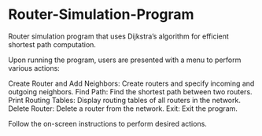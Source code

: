 # Router-Simulation-Program

Router simulation program that uses Dijkstra’s algorithm for efficient shortest path computation.

Upon running the program, users are presented with a menu to perform various actions:

Create Router and Add Neighbors: Create routers and specify incoming and outgoing neighbors.
Find Path: Find the shortest path between two routers.
Print Routing Tables: Display routing tables of all routers in the network.
Delete Router: Delete a router from the network.
Exit: Exit the program.

Follow the on-screen instructions to perform desired actions.
